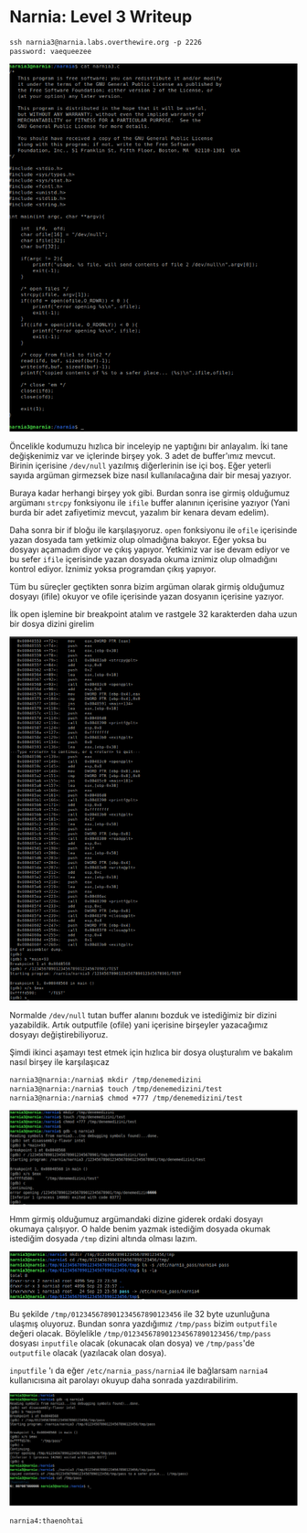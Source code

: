# Narnia: Level 3 Writeup

    ssh narnia3@narnia.labs.overthewire.org -p 2226
    password: vaequeezee

![](img/3/code.png)

Öncelikle kodumuzu hızlıca bir inceleyip ne yaptığını bir anlayalım. İki tane değişkenimiz var ve içlerinde birşey yok. 3 adet de buffer'ımız mevcut. Birinin içerisine `/dev/null` yazılmış diğerlerinin ise içi boş. Eğer yeterli sayıda argüman girmezsek bize nasıl kullanılacağına dair bir mesaj yazıyor.

Buraya kadar herhangi birşey yok gibi. Burdan sonra ise girmiş olduğumuz argümanı `strcpy` fonksiyonu ile `ifile` buffer alanının içerisine yazıyor (Yani burda bir adet zafiyetimiz mevcut, yazalım bir kenara devam edelim).

Daha sonra bir if bloğu ile karşılaşıyoruz. `open` fonksiyonu ile `ofile` içerisinde yazan dosyada tam yetkimiz olup olmadığına bakıyor. Eğer yoksa bu dosyayı açamadım diyor ve çıkış yapıyor. Yetkimiz var ise devam ediyor ve bu sefer `ifile` içerisinde yazan dosyada okuma iznimiz olup olmadığını kontrol ediyor. İznimiz yoksa programdan çıkış yapıyor.

Tüm bu süreçler geçtikten sonra bizim argüman olarak girmiş olduğumuz dosyayı (ifile) okuyor ve ofile içerisinde yazan dosyanın içerisine yazıyor.

İlk open işlemine bir breakpoint atalım ve rastgele 32 karakterden daha uzun bir dosya dizini girelim

![](img/3/0.png)

Normalde `/dev/null` tutan buffer alanını bozduk ve istediğimiz bir dizini yazabildik. Artık outputfile (ofile) yani içerisine birşeyler yazacağımız dosyayı değiştirebiliyoruz.

Şimdi ikinci aşamayı test etmek için hızlıca bir dosya oluşturalım ve bakalım nasıl birşey ile karşılaşıcaz

    narnia3@narnia:/narnia$ mkdir /tmp/denemedizini
    narnia3@narnia:/narnia$ touch /tmp/denemedizini/test
    narnia3@narnia:/narnia$ chmod +777 /tmp/denemedizini/test


![](img/3/1.png)

Hmm girmiş olduğumuz argümandaki dizine giderek ordaki dosyayı okumaya çalışıyor. O halde benim yazmak istediğim dosyada okumak istediğim dosyada `/tmp` dizini altında olması lazım.

![](img/3/2.png)

Bu şekilde `/tmp/012345678901234567890123456` ile 32 byte uzunluğuna ulaşmış oluyoruz. Bundan sonra yazdığımız `/tmp/pass` bizim `outputfile` değeri olacak. Böylelikle `/tmp/012345678901234567890123456/tmp/pass` dosyası `inputfile` olacak (okunacak olan dosya) ve `/tmp/pass`'de `outputfile` olacak (yazılacak olan dosya).

`inputfile` 'ı da eğer `/etc/narnia_pass/narnia4` ile bağlarsam `narnia4` kullanıcısına ait parolayı okuyup daha sonrada yazdırabilirim.

![](img/3/3.png)

`narnia4:thaenohtai`
